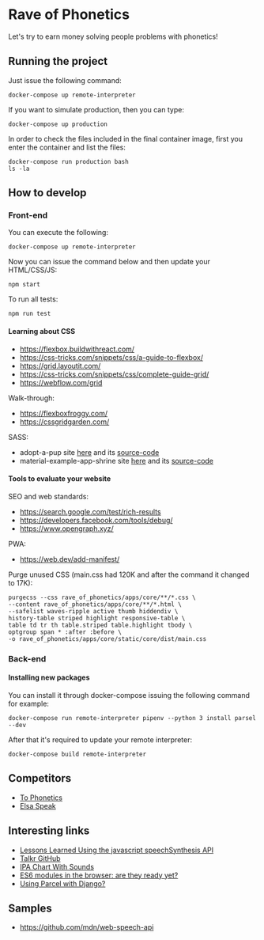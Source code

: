 # Rave of Phonetics

Let's try to earn money solving people problems with phonetics!

## Running the project

Just issue the following command:

    docker-compose up remote-interpreter

If you want to simulate production, then you can type:

    docker-compose up production

In order to check the files included in the final container image, first you enter the container and list the files:

    docker-compose run production bash
    ls -la

## How to develop

### Front-end

You can execute the following:

    docker-compose up remote-interpreter

Now you can issue the command below and then update your HTML/CSS/JS:

    npm start

To run all tests:

    npm run test

#### Learning about CSS

- https://flexbox.buildwithreact.com/
- https://css-tricks.com/snippets/css/a-guide-to-flexbox/
- https://grid.layoutit.com/
- https://css-tricks.com/snippets/css/complete-guide-grid/
- https://webflow.com/grid

Walk-through:

- https://flexboxfroggy.com/
- https://cssgridgarden.com/

SASS:

- adopt-a-pup site [here](https://adopt-a-pup.glitch.me/) and its [source-code](https://glitch.com/edit/#!/adopt-a-pup)
- material-example-app-shrine site [here]() and its [source-code](https://glitch.com/edit/#!/material-example-app-shrine?path=readme.md%3A1%3A0)

#### Tools to evaluate your website

SEO and web standards:

- https://search.google.com/test/rich-results
- https://developers.facebook.com/tools/debug/
- https://www.opengraph.xyz/

PWA:

- https://web.dev/add-manifest/

Purge unused CSS (main.css had 120K and after the command it changed to 17K):

    purgecss --css rave_of_phonetics/apps/core/**/*.css \
    --content rave_of_phonetics/apps/core/**/*.html \
    --safelist waves-ripple active thumb hiddendiv \
    history-table striped highlight responsive-table \
    table td tr th table.striped table.highlight tbody \
    optgroup span * :after :before \
    -o rave_of_phonetics/apps/core/static/core/dist/main.css

### Back-end

#### Installing new packages

You can install it through docker-compose issuing the following command for example:

    docker-compose run remote-interpreter pipenv --python 3 install parsel --dev

After that it's required to update your remote interpreter:

    docker-compose build remote-interpreter

## Competitors

- [To Phonetics](https://tophonetics.com/)
- [Elsa Speak](https://elsaspeak.com/en/)

## Interesting links

- [Lessons Learned Using the javascript speechSynthesis API](https://talkrapp.com/speechSynthesis.html)
- [Talkr GitHub](https://github.com/talkr-app)
- [IPA Chart With Sounds](https://www.internationalphoneticalphabet.org/ipa-sounds/ipa-chart-with-sounds/)
- [ES6 modules in the browser: are they ready yet?](https://medium.com/@david.gilbertson/es6-modules-in-the-browser-are-they-ready-yet-715ca2c94d09)
- [Using Parcel with Django?](https://www.reddit.com/r/django/comments/ggxk3h/using_parcel_with_django/)

## Samples

- https://github.com/mdn/web-speech-api
